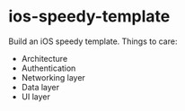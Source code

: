 # ios-speedy-template

Build an iOS speedy template. Things to care:

* Architecture
* Authentication
* Networking layer
* Data layer
* UI layer
